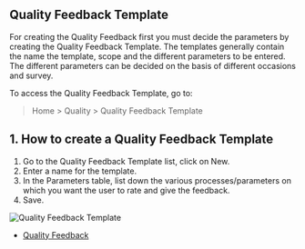 ## Quality Feedback Template

For creating the Quality Feedback first you must decide the parameters by creating the Quality Feedback Template. The templates generally contain the name the template, scope and the different parameters to be entered. The different parameters can be decided on the basis of different occasions and survey.

To access the Quality Feedback Template, go to:

> Home > Quality > Quality Feedback Template

## 1\. How to create a Quality Feedback Template

1.  Go to the Quality Feedback Template list, click on New.
2.  Enter a name for the template.
3.  In the Parameters table, list down the various processes/parameters on which you want the user to rate and give the feedback.
4.  Save.

![Quality Feedback Template](https://docs.erpnext.com/files/quality-feedback-template.gif)

*   [Quality Feedback](https://docs.erpnext.com/docs/v13/user/manual/en/quality-management/quality_feedback)